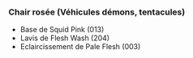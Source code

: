 ### Chair rosée (Véhicules démons, tentacules)
- Base de Squid Pink (013)
- Lavis de Flesh Wash (204)
- Eclaircissement de Pale Flesh (003)